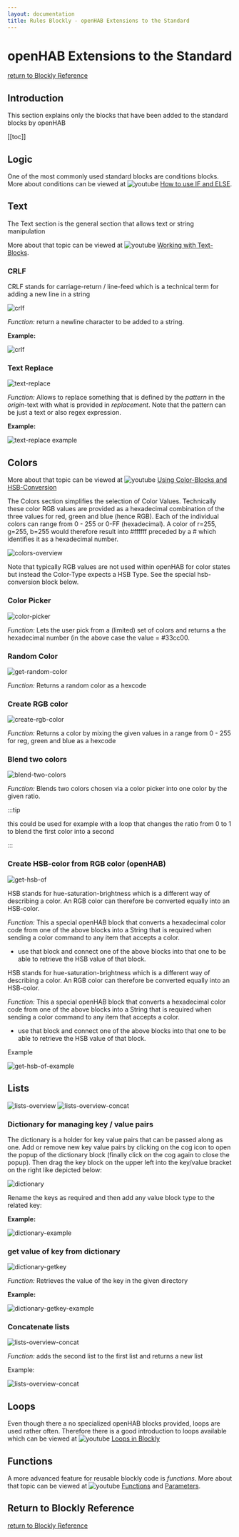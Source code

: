 ```yaml
---
layout: documentation
title: Rules Blockly - openHAB Extensions to the Standard
---
```

<!-- markdownlint-disable MD036 -->

# openHAB Extensions to the Standard

[return to Blockly Reference](index.html#openhab-extensions-to-the-standard)

## Introduction

This section explains only the blocks that have been added to the standard blocks by openHAB

[[toc]]

## Logic

One of the most commonly used standard blocks are conditions blocks.
More about conditions can be viewed at ![youtube](../images/blockly/youtube-logo-small.png) [How to use IF and ELSE](https://youtu.be/hSRfooBKn9A?t=445).

## Text

The Text section is the general section that allows text or string manipulation

More about that topic can be viewed at ![youtube](../images/blockly/youtube-logo-small.png) [Working with Text-Blocks](https://youtu.be/EdllUlJ7p6k?t=975).

### CRLF

CRLF stands for carriage-return / line-feed which is a technical term for adding a new line in a string

![crlf](../images/blockly/blockly-text-overview.png)

_Function:_ return a newline character to be added to a string.

**Example:**

![crlf](../images/blockly/blockly-text-crlf-example.png)

### Text Replace

![text-replace](../images/blockly/blockly-text-replace.png)

_Function:_ Allows to replace something that is defined by the _pattern_ in the _origin_-text with what is provided in _replacement_.
Note that the pattern can be just a text or also regex expression.

**Example:**

![text-replace example](../images/blockly/blockly-text-replace-example.png)

## Colors

More about that topic can be viewed at ![youtube](../images/blockly/youtube-logo-small.png) [Using Color-Blocks and HSB-Conversion](https://youtu.be/EdllUlJ7p6k?t=1366)

The Colors section simplifies the selection of  Color Values.
Technically these color RGB values are provided as a hexadecimal combination of the three values for red, green and blue (hence RGB).
Each of the individual colors can range from 0 - 255 or 0-FF (hexadecimal).
A color of r=255, g=255, b=255 would therefore result into #ffffff preceded by a # which identifies it as a hexadecimal number.

![colors-overview](../images/blockly/blockly-colors-overview.png)

Note that typically RGB values are not used within openHAB for color states but instead the Color-Type expects a HSB Type.
See the special hsb-conversion block below.

### Color Picker

![color-picker](../images/blockly/blockly-colors-picker.png)

_Function:_ Lets the user pick from a (limited) set of colors and returns a the hexadecimal number (in the above case the value = #33cc00.

### Random Color

![get-random-color](../images/blockly/blockly-colors-random.png)

_Function:_ Returns a random color as a hexcode

### Create RGB color

![create-rgb-color](../images/blockly/blockly-color-create-rgb.png)

_Function:_ Returns a color by mixing the given values in a range from 0 - 255 for reg, green and blue as a hexcode

### Blend two colors

![blend-two-colors](../images/blockly/blockly-colors-blend.png)

_Function:_ Blends two colors chosen via a color picker into one color by the given ratio.

:::tip

this could be used for example with a loop that changes the ratio from 0 to 1 to blend the first color into a second

:::

### Create HSB-color from RGB color (openHAB)

![get-hsb-of](../images/blockly/blockly-colors-hsbof.png)

HSB stands for hue-saturation-brightness which is a different way of describing a color.
An RGB color can therefore be converted equally into an HSB-color.

_Function:_ This a special openHAB block that converts a hexadecimal color code from one of the above blocks into a String that is required when sending a color command to any item that accepts a color.

- use that block and connect one of the above blocks into that one to be able to retrieve the HSB value of that block.

HSB stands for hue-saturation-brightness which is a different way of describing a color.
An RGB color can therefore be converted equally into an HSB-color.

_Function:_ This a special openHAB block that converts a hexadecimal color code from one of the above blocks into a String that is required when sending a color command to any item that accepts a color.

- use that block and connect one of the above blocks into that one to be able to retrieve the HSB value of that block.

Example

![get-hsb-of-example](../images/blockly/blockly-colors-hsbof-example.png)

## Lists

![lists-overview](../images/blockly/blockly-lists-dictionary-overview.png)
![lists-overview-concat](../images/blockly/blockly-lists-concatenate.png)

### Dictionary for managing key / value pairs

The dictionary is a holder for key value pairs that can be passed along as one.
Add or remove new key value pairs by clicking on the cog icon to open the popup of the dictionary block (finally click on the cog again to close the popup).
Then drag the key block on the upper left into the key/value bracket on the right like depicted below:

![dictionary](../images/blockly/blockly-lists-dictionary.png)

Rename the keys as required and then add any value block type to the related key:

**Example:**

![dictionary-example](../images/blockly/blockly-lists-dictionary-example.png)

### get value of key from dictionary

![dictionary-getkey](../images/blockly/blockly-lists-dictionary-getkey.png)

_Function:_ Retrieves the value of the key in the given directory

**Example:**

![dictionary-getkey-example](../images/blockly/blockly-lists-dictionary-getkey-example.png)

### Concatenate lists

![lists-overview-concat](../images/blockly/blockly-lists-concatenate.png)

_Function:_ adds the second list to the first list and returns a new list

Example:

![lists-overview-concat](../images/blockly/blockly-lists-concatenate-example.png)

## Loops

Even though there a no specialized openHAB blocks provided, loops are used rather often.
Therefore there is a good introduction to loops available which can be viewed at ![youtube](../images/blockly/youtube-logo-small.png) [Loops in Blockly](https://youtu.be/EdllUlJ7p6k?t=1947)

## Functions

A more advanced feature for reusable blockly code is _functions_.
More about that topic can be viewed at ![youtube](../images/blockly/youtube-logo-small.png) [Functions](https://youtu.be/hSRfooBKn9A?t=60) and [Parameters](https://youtu.be/hSRfooBKn9A?t=170).

## Return to Blockly Reference

[return to Blockly Reference](index.html#openhab-extensions-to-the-standard)

